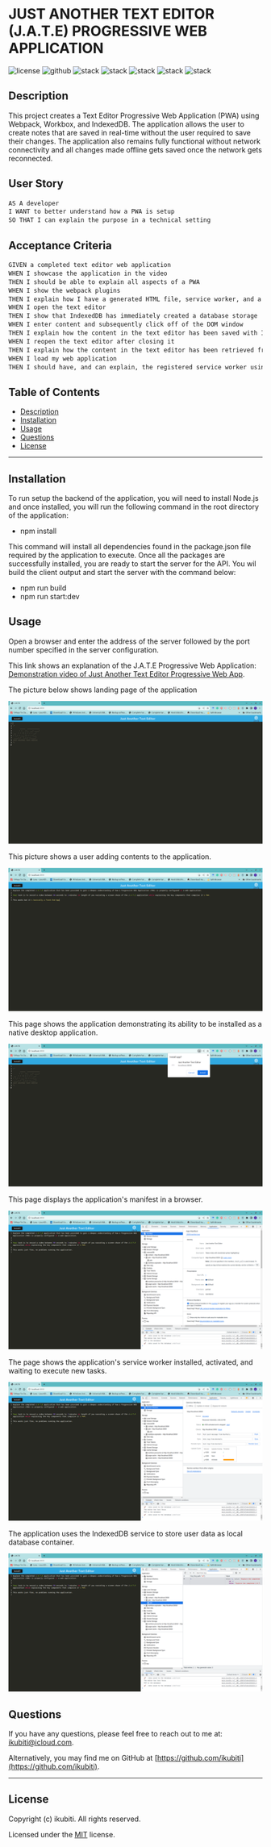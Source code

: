 # JUST ANOTHER TEXT EDITOR (J.A.T.E) PROGRESSIVE WEB APPLICATION

![license](https://img.shields.io/badge/License-MIT-brightgreen) ![github](https://img.shields.io/badge/Github-ikubiti-red) ![stack](https://img.shields.io/badge/Javascript-☑️-blue) ![stack](https://img.shields.io/badge/Node-✔️-blueviolet) ![stack](https://img.shields.io/badge/Express-✔️-9cf) ![stack](https://img.shields.io/badge/Webpack-☑️-blue) ![stack](https://img.shields.io/badge/Workbox-✔️-blueviolet)

## Description

This project creates a Text Editor Progressive Web Application (PWA) using Webpack, Workbox, and IndexedDB. The application allows the user to create notes that are saved in real-time without the user required to save their changes. The application also remains fully functional without network connectivity and all changes made offline gets saved once the network gets reconnected. 

## User Story

```md
AS A developer
I WANT to better understand how a PWA is setup
SO THAT I can explain the purpose in a technical setting
```

## Acceptance Criteria

```md
GIVEN a completed text editor web application
WHEN I showcase the application in the video
THEN I should be able to explain all aspects of a PWA
WHEN I show the webpack plugins
THEN I explain how I have a generated HTML file, service worker, and a manifest file
WHEN I open the text editor
THEN I show that IndexedDB has immediately created a database storage
WHEN I enter content and subsequently click off of the DOM window
THEN I explain how the content in the text editor has been saved with IndexedDB
WHEN I reopen the text editor after closing it
THEN I explain how the content in the text editor has been retrieved from our IndexedDB
WHEN I load my web application
THEN I should have, and can explain, the registered service worker using workbox
```

## Table of Contents

- [Description](#description)
- [Installation](#installation)
- [Usage](#usage)
- [Questions](#questions)
- [License](#license)

---

## Installation

To run setup the backend of the application, you will need to install Node.js and once installed, you will run the following command in the root directory of the application:

- npm install

This command will install all dependencies found in the package.json file required by the application to execute. Once all the packages are successfully installed, you are ready to start the server for the API. You wil build the client output and start the server with the command below:

- npm run build
- npm run start:dev

## Usage

Open a browser and enter the address of the server followed by the port number specified in the server configuration.


This link shows an explanation of the J.A.T.E Progressive Web Application: [Demonstration video of Just Another Text Editor Progressive Web App](https://drive.google.com/file/d/15kV_6gjQRvNevKPk5ZzbD4XqWlCRGviK/view?usp=sharing).

The picture below shows landing page of the application

![The landing page of the application](./images/Homepage-1.png)

This picture shows a user adding contents to the application. 

![User adding content](./images/Adding-Content-2.png)

This page shows the application demonstrating its ability to be installed as a native desktop application.

![Installation prompt for user to accept](./images/Install-PWA-3.png)

This page displays the application's manifest in a browser.

![Application Manifest](./images/Manifest-4.png)

The page shows the application's service worker installed, activated, and waiting to execute new tasks.

![The Service Worker installed, activated, and waiting](./images/Service-Worker-5.png)

The application uses the IndexedDB service to store user data as local database container.

![IndexedDb storing data](./images/IndexedDb-6.png)



## Questions

If you have any questions, please feel free to reach out to me at: [ikubiti@icloud.com](mailto:ikubiti@icloud.com).

Alternatively, you may find me on GitHub at [https://github.com/ikubiti](https://github.com/ikubiti).

---

## License

Copyright (c) ikubiti. All rights reserved.

Licensed under the [MIT](./LICENSE) license.